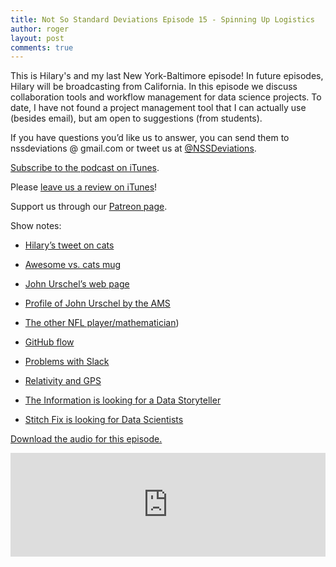```yaml
---
title: Not So Standard Deviations Episode 15 - Spinning Up Logistics
author: roger
layout: post
comments: true
---
```


This is Hilary's and my last New York-Baltimore episode! In future
episodes, Hilary will be broadcasting from California. In this episode
we discuss collaboration tools and workflow management for data
science projects. To date, I have not found a project management tool
that I can actually use (besides email), but am open to suggestions
(from students).

If you have questions you’d like us to answer, you can send them to
nssdeviations @ gmail.com or tweet us at [@NSSDeviations](https://twitter.com/nssdeviations).

[Subscribe to the podcast on iTunes](https://itunes.apple.com/us/podcast/not-so-standard-deviations/id1040614570).

Please [leave us a review on iTunes](https://itunes.apple.com/us/podcast/not-so-standard-deviations/id1040614570)!

Support us through our [Patreon page](https://www.patreon.com/NSSDeviations?ty=h).

Show notes:

* [Hilary’s tweet on cats](http://twitter.com/hspter/status/725411087110299649)

* [Awesome vs. cats mug](http://www.etsy.com/listing/185113916/…mug-coffee-cup-tea)

* [John Urschel’s web page](http://math.mit.edu/~urschel/)

* [Profile of John Urschel by the AMS](http://www.ams.org/publications/journa…1602/rnoti-p148.pdf)

* [The other NFL player/mathematician](http://en.wikipedia.org/wiki/Frank_Ryan_…merican_football))

* [GitHub flow](http://guides.github.com/introduction/flow/)

* [Problems with Slack](http://www.theinformation.com/articles/why-…a-product-fix)

* [Relativity and GPS](http://www.astronomy.ohio-state.edu/~pogge/Ast…5/gps.html)

* [The Information is looking for a Data Storyteller](http://www.theinformation.com/become-a-data…e-information)

* [Stitch Fix is looking for Data Scientists](http://www.stitchfix.com/careers?gh_jid=1…46?gh_jid=169746)

<a href="https://soundcloud.com/nssd-podcast/nssd-episode-15-spinning-up-logistics">Download the audio for this episode.</a>

<iframe width="100%" height="166" scrolling="no" frameborder="no" src="https://w.soundcloud.com/player/?url=https%3A//api.soundcloud.com/tracks/261374684&amp;color=ff5500&amp;auto_play=false&amp;hide_related=false&amp;show_comments=true&amp;show_user=true&amp;show_reposts=false"></iframe>
